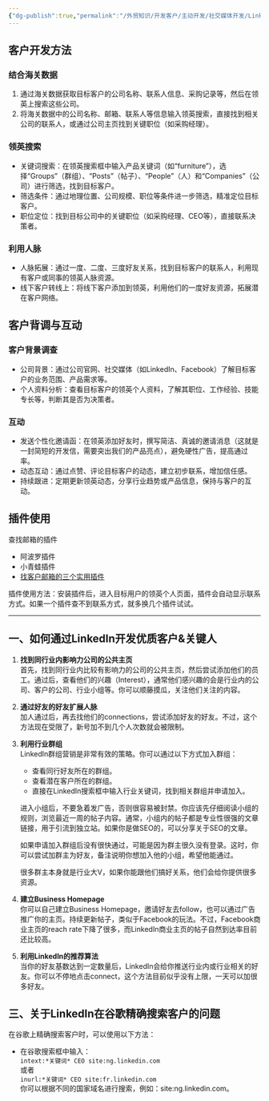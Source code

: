 ```yaml
---
{"dg-publish":true,"permalink":"/外贸知识/开发客户/主动开发/社交媒体开发/Linkedin开发/"}
---
```


## 客户开发方法

### 结合海关数据

1. 通过海关数据获取目标客户的公司名称、联系人信息、采购记录等，然后在领英上搜索这些公司。
2. 将海关数据中的公司名称、邮箱、联系人等信息输入领英搜索，直接找到相关公司的联系人，或通过公司主页找到关键职位（如采购经理）。

### 领英搜索

- 关键词搜索：在领英搜索框中输入产品关键词（如“furniture”），选择“Groups”（群组）、“Posts”（帖子）、“People”（人）和“Companies”（公司）进行筛选，找到目标客户。
- 筛选条件：通过地理位置、公司规模、职位等条件进一步筛选，精准定位目标客户。
- 职位定位：找到目标公司中的关键职位（如采购经理、CEO等），直接联系决策者。

### 利用人脉

- 人脉拓展：通过一度、二度、三度好友关系，找到目标客户的联系人，利用现有客户或同事的领英人脉资源。
- 线下客户转线上：将线下客户添加到领英，利用他们的一度好友资源，拓展潜在客户网络。

## 客户背调与互动

### 客户背景调查

- 公司背景：通过公司官网、社交媒体（如LinkedIn、Facebook）了解目标客户的业务范围、产品需求等。
- 个人资料分析：查看目标客户的领英个人资料，了解其职位、工作经验、技能专长等，判断其是否为决策者。

### 互动

- 发送个性化邀请函：在领英添加好友时，撰写简洁、真诚的邀请消息（这就是一封简短的开发信，需要突出我们的产品亮点），避免硬性广告，提高通过率。
- 动态互动：通过点赞、评论目标客户的动态，建立初步联系，增加信任感。
- 持续跟进：定期更新领英动态，分享行业趋势或产品信息，保持与客户的互动。

## 插件使用

查找邮箱的插件
- 阿波罗插件
- 小青蛙插件
- [找客户邮箱的三个实用插件](https://ask.imiker.com/question/819919)

插件使用方法：安装插件后，进入目标用户的领英个人页面，插件会自动显示联系方式。如果一个插件查不到联系方式，就多换几个插件试试。


---

## 一、如何通过LinkedIn开发优质客户&关键人

1. **找到同行业内影响力公司的公共主页**  
   首先，找到同行业内比较有影响力的公司的公共主页，然后尝试添加他们的员工。通过后，查看他们的兴趣（Interest），通常他们感兴趣的会是行业内的公司、客户的公司、行业小组等。你可以顺藤摸瓜，关注他们关注的内容。

2. **通过好友的好友扩展人脉**  
   加人通过后，再去找他们的connections，尝试添加好友的好友。不过，这个方法现在受限了，新号加不到几个人次数就会被限制。

3. **利用行业群组**  
   LinkedIn群组营销是非常有效的策略。你可以通过以下方式加入群组：
   - 查看同行好友所在的群组。
   - 查看潜在客户所在的群组。
   - 直接在LinkedIn搜索框中输入行业关键词，找到相关群组并申请加入。

   进入小组后，不要急着发广告，否则很容易被封禁。你应该先仔细阅读小组的规则，浏览最近一周的帖子内容。通常，小组内的帖子都是专业性很强的文章链接，用于引流到独立站。如果你是做SEO的，可以分享关于SEO的文章。

   如果申请加入群组后没有很快通过，可能是因为群主很久没有登录。这时，你可以尝试加群主为好友，备注说明你想加入他的小组，希望他能通过。

   很多群主本身就是行业大V，如果你能跟他们搞好关系，他们会给你提供很多资源。

4. **建立Business Homepage**  
   你可以自己建立Business Homepage，邀请好友去follow，也可以通过广告推广你的主页。持续更新帖子，类似于Facebook的玩法。不过，Facebook商业主页的reach rate下降了很多，而LinkedIn商业主页的帖子自然到达率目前还比较高。

5. **利用LinkedIn的推荐算法**  
   当你的好友基数达到一定数量后，LinkedIn会给你推送行业内或行业相关的好友。你可以不停地点击connect，这个方法目前似乎没有上限，一天可以加很多好友。

## 三、关于LinkedIn在谷歌精确搜索客户的问题

在谷歌上精确搜索客户时，可以使用以下方法：

- 在谷歌搜索框中输入：  
  `intext:*关键词* CEO site:ng.linkedin.com`  
  或者  
  `inurl:*关键词* CEO site:fr.linkedin.com`  
  你可以根据不同的国家域名进行搜索，例如：site:ng.linkedin.com。
